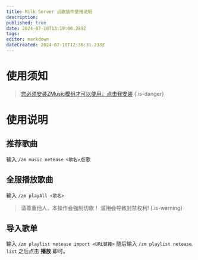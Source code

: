 ```yaml
---
title: Milk Server 点歌插件使用说明
description: 
published: true
date: 2024-07-10T13:19:00.289Z
tags: 
editor: markdown
dateCreated: 2024-07-10T12:36:31.233Z
---
```


# 使用须知
> [您必须安装ZMusic模组才可以使用，点击我安装](/resources)
{.is-danger}

# 使用说明
## 推荐歌曲
输入 `/zm music netease <歌名>`点歌
## 全服播放歌曲 
输入 `/zm playAll <歌名>`
> 请尊重他人，本操作会强制切歌！ 滥用会导致封禁权利!
{.is-warning}
## 导入歌单
输入 `/zm playlist netease import <URL链接>`
随后输入 `/zm playlist netease list` 
之后点击 **播放** 即可。
